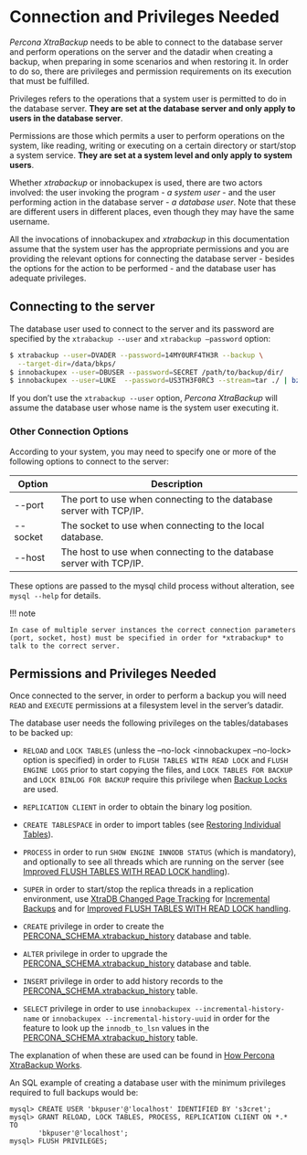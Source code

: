# Connection and Privileges Needed

*Percona XtraBackup* needs to be able to connect to the database server and
perform operations on the server and the datadir when creating a
backup, when preparing in some scenarios and when restoring it. In order to do
so, there are privileges and permission requirements on its execution that
must be fulfilled.

Privileges refers to the operations that a system user is permitted to do in
the database server. **They are set at the database server and only apply to
users in the database server**.

Permissions are those which permits a user to perform operations on the system,
like reading, writing or executing on a certain directory or start/stop a
system service. **They are set at a system level and only apply to system
users**.

Whether *xtrabackup* or innobackupex is used, there are two actors involved:
the user invoking the program - *a system user* - and the user performing
action in the database server - *a database user*. Note that these are
different users in different places, even though they may have the same
username.

All the invocations of innobackupex and *xtrabackup* in this documentation
assume that the system user has the appropriate permissions and you are
providing the relevant options for connecting the database server - besides the
options for the action to be performed - and the database user has adequate
privileges.

## Connecting to the server

The database user used to connect to the server and its password are specified
by the `xtrabackup --user` and `xtrabackup –password` option:

```bash
$ xtrabackup --user=DVADER --password=14MY0URF4TH3R --backup \
  --target-dir=/data/bkps/
$ innobackupex --user=DBUSER --password=SECRET /path/to/backup/dir/
$ innobackupex --user=LUKE  --password=US3TH3F0RC3 --stream=tar ./ | bzip2 -
```

If you don’t use the `xtrabackup --user` option, *Percona XtraBackup*
will assume the database user whose name is the system user executing it.

### Other Connection Options

According to your system, you may need to specify one or more of the following
options to connect to the server:

| Option   | Description                                                         |
| -------- | ------------------------------------------------------------------- |
| --port   | The port to use when connecting to the database server with TCP/IP. |
| --socket | The socket to use when connecting to the local database.            |
| --host   | The host to use when connecting to the database server with TCP/IP. |

These options are passed to the mysql child process without
alteration, see `mysql --help` for details.

!!! note

    In case of multiple server instances the correct connection parameters (port, socket, host) must be specified in order for *xtrabackup* to talk to the correct server.

## Permissions and Privileges Needed

Once connected to the server, in order to perform a backup you will need
`READ` and `EXECUTE` permissions at a filesystem level in the
server’s datadir.

The database user needs the following privileges on the tables/databases to be
backed up:

 * `RELOAD` and `LOCK TABLES` (unless the
 –no-lock <innobackupex –no-lock> option is specified) in order
 to `FLUSH TABLES WITH READ LOCK` and `FLUSH ENGINE LOGS` prior to start
 copying the files, and  `LOCK TABLES FOR BACKUP` and `LOCK BINLOG FOR
 BACKUP` require this privilege when [Backup Locks](http://www.percona.com/doc/percona-server/5.6/management/backup_locks.html) are used.

 * `REPLICATION CLIENT` in order to obtain the binary log position.

 * `CREATE TABLESPACE` in order to import tables (see [Restoring Individual Tables](../innobackupex/restoring_individual_tables_ibk.md#imp-exp-ibk)).

 * `PROCESS` in order to run `SHOW ENGINE INNODB STATUS` (which is
 mandatory), and optionally to see all threads which are running on the
 server (see [Improved FLUSH TABLES WITH READ LOCK handling](../innobackupex/improved_ftwrl.md#improved-ftwrl)).

 * `SUPER` in order to start/stop the replica threads in a replication
 environment, use [XtraDB Changed Page Tracking](https://www.percona.com/doc/percona-server/5.6/management/changed_page_tracking.html)
 for [Incremental Backups](../xtrabackup_bin/incremental_backups.md#xb-incremental) and for [Improved FLUSH TABLES WITH READ LOCK handling](../innobackupex/improved_ftwrl.md#improved-ftwrl).

 * `CREATE` privilege in order to create the
 [PERCONA_SCHEMA.xtrabackup_history](../innobackupex/storing_history.md#xtrabackup-history) database and table.

 * `ALTER` privilege in order to upgrade the
 [PERCONA_SCHEMA.xtrabackup_history](../innobackupex/storing_history.md#xtrabackup-history) database and table.

 * `INSERT` privilege in order to add history records to the
 [PERCONA_SCHEMA.xtrabackup_history](../innobackupex/storing_history.md#xtrabackup-history) table.

 * `SELECT` privilege in order to use
 `innobackupex --incremental-history-name` or
 `innobackupex --incremental-history-uuid` in order for the feature
 to look up the `innodb_to_lsn` values in the
 [PERCONA_SCHEMA.xtrabackup_history](../innobackupex/storing_history.md#xtrabackup-history) table.

The explanation of when these are used can be found in
[How Percona XtraBackup Works](../how_xtrabackup_works.md#how-xtrabackup-works).

An SQL example of creating a database user with the minimum privileges required
to full backups would be:

```mysql
mysql> CREATE USER 'bkpuser'@'localhost' IDENTIFIED BY 's3cret';
mysql> GRANT RELOAD, LOCK TABLES, PROCESS, REPLICATION CLIENT ON *.* TO
       'bkpuser'@'localhost';
mysql> FLUSH PRIVILEGES;
```
